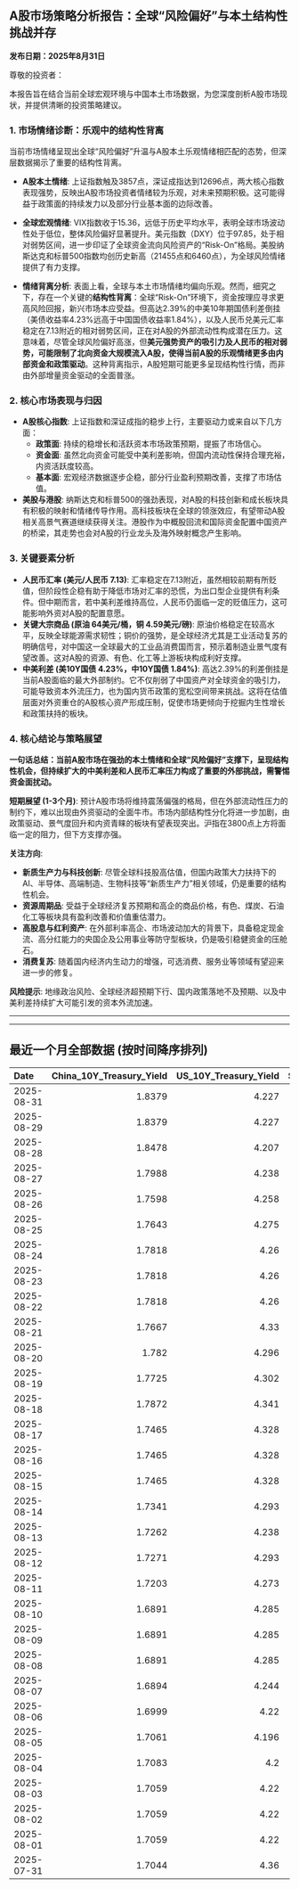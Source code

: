 ## A股市场策略分析报告：全球“风险偏好”与本土结构性挑战并存

**发布日期：2025年8月31日**

尊敬的投资者：

本报告旨在结合当前全球宏观环境与中国本土市场数据，为您深度剖析A股市场现状，并提供清晰的投资策略建议。

### 1. 市场情绪诊断：乐观中的结构性背离

当前市场情绪呈现出全球“风险偏好”升温与A股本土乐观情绪相匹配的态势，但深层数据揭示了重要的结构性背离。

*   **A股本土情绪**: 上证指数触及3857点，深证成指达到12696点，两大核心指数表现强势，反映出A股市场投资者情绪较为乐观，对未来预期积极。这可能得益于政策面的持续发力以及部分行业基本面的边际改善。

*   **全球宏观情绪**: VIX指数收于15.36，远低于历史平均水平，表明全球市场波动性处于低位，整体风险偏好显著提升。美元指数（DXY）位于97.85，处于相对弱势区间，进一步印证了全球资金流向风险资产的“Risk-On”格局。美股纳斯达克和标普500指数均创历史新高（21455点和6460点），为全球风险情绪提供了有力支撑。

*   **情绪背离分析**: 表面上看，全球与本土市场情绪均偏向乐观。然而，细究之下，存在一个关键的**结构性背离**：全球“Risk-On”环境下，资金按理应寻求更高风险回报，新兴市场本应受益。但高达2.39%的中美10年期国债利差倒挂（美债收益率4.23%远高于中国国债收益率1.84%），以及人民币兑美元汇率稳定在7.13附近的相对弱势区间，正在对A股的外部流动性构成潜在压力。这意味着，尽管全球风险偏好高涨，但**美元强势资产的吸引力及人民币的相对弱势，可能限制了北向资金大规模流入A股，使得当前A股的乐观情绪更多由内部资金和政策驱动**。这种背离指示，A股短期可能更多呈现结构性行情，而非由外部增量资金驱动的全面普涨。

### 2. 核心市场表现与归因

*   **A股核心指数**: 上证指数和深证成指的稳步上行，主要驱动力或来自以下几方面：
    *   **政策面**: 持续的稳增长和活跃资本市场政策预期，提振了市场信心。
    *   **资金面**: 虽然北向资金可能受中美利差影响，但国内流动性保持合理充裕，内资活跃度较高。
    *   **基本面**: 宏观经济数据逐步企稳，部分行业盈利预期改善，支撑了市场估值。
*   **美股与港股**: 纳斯达克和标普500的强劲表现，对A股的科技创新和成长板块具有积极的映射和情绪传导作用。高科技板块在全球的领涨效应，有望带动A股相关高景气赛道继续获得关注。港股作为中概股回流和国际资金配置中国资产的桥梁，其走势也会对A股的行业龙头及海外映射概念产生影响。

### 3. 关键要素分析

*   **人民币汇率 (美元/人民币 7.13)**: 汇率稳定在7.13附近，虽然相较前期有所贬值，但阶段性企稳有助于降低市场对汇率的恐慌，为出口型企业提供有利条件。但中期而言，若中美利差维持高位，人民币仍面临一定的贬值压力，这可能影响外资对A股的配置意愿。
*   **关键大宗商品 (原油 64美元/桶，铜 4.59美元/磅)**: 原油价格稳定在较高水平，反映全球能源需求韧性；铜价的强势，是全球经济尤其是工业活动复苏的明确信号，对中国这一全球最大的工业品消费国而言，预示着制造业景气度有望改善。这对A股的资源、有色、化工等上游板块构成利好支撑。
*   **中美利差 (美10Y国债 4.23%，中10Y国债 1.84%)**: 高达2.39%的利差倒挂是当前A股面临的最大外部制约。它不仅削弱了中国资产对全球资金的吸引力，可能导致资本外流压力，也为国内货币政策的宽松空间带来挑战。这将在估值层面对外资重仓的A股核心资产形成压制，促使市场更倾向于挖掘内生性增长和政策扶持的板块。

### 4. 核心结论与策略展望

**一句话总结：当前A股市场在强劲的本土情绪和全球“风险偏好”支撑下，呈现结构性机会，但持续扩大的中美利差和人民币汇率压力构成了重要的外部挑战，需警惕资金面扰动。**

**短期展望 (1-3个月)**: 预计A股市场将维持震荡偏强的格局，但在外部流动性压力的制约下，难以出现由外资驱动的全面牛市。市场内部结构性分化将进一步加剧，由政策驱动、景气度回升和内资青睐的板块有望表现突出。沪指在3800点上方将面临一定的阻力，但下方支撑亦强。

**关注方向**:

*   **新质生产力与科技创新**: 尽管全球科技股高估值，但国内政策大力扶持下的AI、半导体、高端制造、生物科技等“新质生产力”相关领域，仍是重要的结构性机会。
*   **资源周期品**: 受益于全球经济复苏预期和高企的商品价格，有色、煤炭、石油化工等板块具有盈利改善和价值重估潜力。
*   **高股息与红利资产**: 在外部利率高企、市场波动加大的背景下，具备稳定现金流、高分红能力的央国企及公用事业等防守型板块，仍是吸引稳健资金的压舱石。
*   **消费复苏**: 随着国内经济内生动力的增强，可选消费、服务业等领域有望迎来进一步的修复。

**风险提示**: 地缘政治风险、全球经济超预期下行、国内政策落地不及预期、以及中美利差持续扩大可能引发的资本外流加速。

---

---

## 最近一个月全部数据 (按时间降序排列)

| Date       |   China_10Y_Treasury_Yield |   US_10Y_Treasury_Yield |   Shanghai_Composite_Index |   CSI_300_Index |   Shenzhen_Component_Index |   GOLD_spot_price |   OIL_price |   ALUMINUM_future |   BTC_price |   USD_CNY_exchange_rate |   Commodity_Index_ETF |   US_Dollar_Index |   ETH_price |   LEAN_HOGS_future |   COPPER_future |   High_Yield_Bond_ETF |   LIVE_CATTLE_future |   GOLD_near_month_future |   NATURAL_GAS_future |   PLATINUM_future |   SILVER_future |   Long_Term_Treasury_ETF |   CORN_future |   SOYBEANS_future |   WHEAT_future |   SP500_close |   NASDAQ_close |   VIX_close |   GOLD_basis_spot_vs_near |
|:-----------|---------------------------:|------------------------:|---------------------------:|----------------:|---------------------------:|------------------:|------------:|------------------:|------------:|------------------------:|----------------------:|------------------:|------------:|-------------------:|----------------:|----------------------:|---------------------:|-------------------------:|---------------------:|------------------:|----------------:|-------------------------:|--------------:|------------------:|---------------:|--------------:|---------------:|------------:|--------------------------:|
| 2025-08-31 |                     1.8379 |                   4.227 |                    3857.93 |         4496.76 |                    12696.2 |            3516.1 |       64.01 |           2543.75 |      109129 |                  7.1299 |                 22.21 |            97.855 |     4480.58 |             95.025 |          4.5905 |                80.86  |              239.65  |                   3516.1 |                2.997 |            1370.5 |          40.723 |                   86.6   |        420.25 |           1054.5  |         534.25 |       6460.26 |        21455.6 |       15.36 |                         0 |
| 2025-08-29 |                     1.8379 |                   4.227 |                    3857.93 |         4496.76 |                    12696.2 |            3516.1 |       64.01 |           2543.75 |      108411 |                  7.1299 |                 22.21 |            97.855 |     4360.15 |             95.025 |          4.5905 |                80.86  |              239.65  |                   3516.1 |                2.997 |            1370.5 |          40.723 |                   86.6   |        420.25 |           1054.5  |         534.25 |       6460.26 |        21455.6 |       15.36 |                         0 |
| 2025-08-28 |                     1.8478 |                   4.207 |                    3843.6  |         4463.78 |                    12571.4 |            3431.8 |       64.6  |           2516.25 |      112545 |                  7.153  |                 22.18 |            97.81  |     4507.18 |             94.275 |          4.4635 |                81.01  |              237     |                   3445.8 |                2.944 |            1356.4 |          39.19  |                   87.22  |        385.5  |           1028.25 |         510.25 |       6501.86 |        21705.2 |       14.43 |                       -14 |
| 2025-08-27 |                     1.7988 |                   4.238 |                    3800.35 |         4386.13 |                    12295.1 |            3404.6 |       64.15 |           2506    |      111222 |                  7.152  |                 22.04 |            98.23  |     4503.39 |             93.9   |          4.4145 |                80.97  |              243.25  |                   3404.6 |                2.867 |            1341.4 |          38.689 |                   86.65  |        382.5  |           1027.25 |         502.25 |       6481.4  |        21590.1 |       14.85 |                         0 |
| 2025-08-26 |                     1.7598 |                   4.258 |                    3868.38 |         4452.59 |                    12473.2 |            3388.6 |       63.25 |           2541.25 |      111803 |                  7.151  |                 22.02 |            98.23  |     4600.43 |             93.425 |          4.4505 |                80.87  |              242.5   |                   3388.6 |                2.717 |            1342.4 |          38.582 |                   86.75  |        387.5  |           1028.75 |         509.5  |       6465.94 |        21544.3 |       14.62 |                         0 |
| 2025-08-25 |                     1.7643 |                   4.275 |                    3883.56 |         4469.22 |                    12441.1 |            3373.8 |       64.8  |           2527    |      110124 |                  7.1675 |                 22.19 |            98.43  |     4372.99 |             91.4   |          4.4665 |                80.69  |              240.225 |                   3373.8 |                2.696 |            1331.6 |          38.677 |                   86.8   |        389.25 |           1025.5  |         506.75 |       6439.32 |        21449.3 |       14.79 |                         0 |
| 2025-08-24 |                     1.7818 |                   4.26  |                    3825.76 |         4378    |                    12166.1 |            3374.4 |       63.66 |           2505.25 |      113458 |                  7.1799 |                 22.08 |            97.72  |     4779.65 |             91.2   |          4.4475 |                80.85  |              239.95  |                   3374.4 |                2.698 |            1355.4 |          39.003 |                   87.05  |        388.25 |           1036.5  |         504.75 |       6466.91 |        21496.5 |       14.22 |                         0 |
| 2025-08-23 |                     1.7818 |                   4.26  |                    3825.76 |         4378    |                    12166.1 |            3374.4 |       63.66 |           2505.25 |      115374 |                  7.1799 |                 22.08 |            97.72  |     4776.09 |             91.2   |          4.4475 |                80.85  |              239.95  |                   3374.4 |                2.698 |            1355.4 |          39.003 |                   87.05  |        388.25 |           1036.5  |         504.75 |       6466.91 |        21496.5 |       14.22 |                         0 |
| 2025-08-22 |                     1.7818 |                   4.26  |                    3825.76 |         4378    |                    12166.1 |            3374.4 |       63.66 |           2505.25 |      116874 |                  7.1799 |                 22.08 |            97.72  |     4831.35 |             91.2   |          4.4475 |                80.85  |              239.95  |                   3374.4 |                2.698 |            1355.4 |          39.003 |                   87.05  |        388.25 |           1036.5  |         504.75 |       6466.91 |        21496.5 |       14.22 |                         0 |
| 2025-08-21 |                     1.7667 |                   4.33  |                    3771.1  |         4288.07 |                    11919.8 |            3336.9 |       63.52 |           2484.5  |      112419 |                  7.1757 |                 21.99 |            98.62  |     4223.21 |             89.925 |          4.4315 |                80.2   |              238.65  |                   3336.9 |                2.826 |            1351.2 |          38.027 |                   86.41  |        387.25 |           1034.5  |         507    |       6370.17 |        21100.3 |       16.6  |                         0 |
| 2025-08-20 |                     1.782  |                   4.296 |                    3766.21 |         4271.4  |                    11926.7 |            3343.4 |       63.21 |           2459.75 |      114275 |                  7.1819 |                 21.86 |            98.22  |     4334.5  |             89.95  |          4.426  |                80.35  |              238.525 |                   3343.4 |                2.752 |            1334   |          37.705 |                   86.84  |        380    |           1015    |         505.5  |       6395.78 |        21172.9 |       15.69 |                         0 |
| 2025-08-19 |                     1.7725 |                   4.302 |                    3727.29 |         4223.37 |                    11821.6 |            3313.4 |       62.35 |           2428    |      112831 |                  7.1846 |                 21.62 |            98.27  |     4073.46 |             90.15  |          4.409  |                80.38  |              236.325 |                   3313.4 |                2.766 |            1302.3 |          37.261 |                   86.65  |        379.5  |           1013    |         498.5  |       6411.37 |        21314.9 |       15.57 |                         0 |
| 2025-08-18 |                     1.7872 |                   4.341 |                    3728.03 |         4239.41 |                    11835.6 |            3331.7 |       63.42 |           2458.5  |      116252 |                  7.1817 |                 21.79 |            98.17  |     4312.5  |             90.125 |          4.457  |                80.4   |              236.725 |                   3331.7 |                2.89  |            1326.4 |          37.951 |                   86.15  |        383    |           1020.75 |         502.75 |       6449.15 |        21629.8 |       14.99 |                         0 |
| 2025-08-17 |                     1.7465 |                   4.328 |                    3696.77 |         4202.35 |                    11634.7 |            3336   |       62.8  |           2480.75 |      117453 |                  7.1795 |                 21.77 |            97.85  |     4473.27 |             90.1   |          4.478  |                80.46  |              236.25  |                   3336   |                2.916 |            1334.3 |          37.894 |                   86.4   |        383.75 |           1022.25 |         506.5  |       6449.8  |        21623   |       15.09 |                         0 |
| 2025-08-16 |                     1.7465 |                   4.328 |                    3696.77 |         4202.35 |                    11634.7 |            3336   |       62.8  |           2480.75 |      117491 |                  7.1795 |                 21.77 |            97.85  |     4426.18 |             90.1   |          4.478  |                80.46  |              236.25  |                   3336   |                2.916 |            1334.3 |          37.894 |                   86.4   |        383.75 |           1022.25 |         506.5  |       6449.8  |        21623   |       15.09 |                         0 |
| 2025-08-15 |                     1.7465 |                   4.328 |                    3696.77 |         4202.35 |                    11634.7 |            3336   |       62.8  |           2480.75 |      117398 |                  7.1795 |                 21.77 |            97.85  |     4439.99 |             90.1   |          4.478  |                80.46  |              236.25  |                   3336   |                2.916 |            1334.3 |          37.894 |                   86.4   |        383.75 |           1022.25 |         506.5  |       6449.8  |        21623   |       15.09 |                         0 |
| 2025-08-14 |                     1.7341 |                   4.293 |                    3666.44 |         4173.31 |                    11451.4 |            3335.2 |       63.96 |           2501.5  |      118360 |                  7.1743 |                 21.84 |            98.25  |     4548.17 |            109.65  |          4.4645 |                80.4   |              233.35  |                   3335.2 |                2.841 |            1350.3 |          37.982 |                   87.02  |        375    |           1008.5  |         503.5  |       6468.54 |        21710.7 |       14.83 |                         0 |
| 2025-08-13 |                     1.7262 |                   4.238 |                    3683.47 |         4176.58 |                    11551.4 |            3358.7 |       62.65 |           2510.5  |      123344 |                  7.1785 |                 21.75 |            97.84  |     4756.28 |            109.625 |          4.482  |                80.61  |              235.55  |                   3358.7 |                2.828 |            1331.5 |          38.499 |                   87.67  |        374    |           1023.5  |         507.25 |       6466.58 |        21713.1 |       14.49 |                         0 |
| 2025-08-12 |                     1.7271 |                   4.293 |                    3665.92 |         4143.83 |                    11351.6 |            3348.9 |       63.17 |           2507.75 |      120173 |                  7.1877 |                 21.78 |            98.1   |     4590.92 |            109.55  |          4.5085 |                80.4   |              235.825 |                   3348.9 |                2.808 |            1341.9 |          37.899 |                   86.95  |        371.5  |           1011.75 |         505    |       6445.76 |        21681.9 |       14.73 |                         0 |
| 2025-08-11 |                     1.7203 |                   4.273 |                    3647.55 |         4122.51 |                    11291.4 |            3353.1 |       63.96 |           2469.5  |      118731 |                  7.181  |                 21.87 |            98.52  |     4226.97 |            109.675 |          4.4235 |                80.22  |              233.075 |                   3353.1 |                2.954 |            1329.9 |          37.662 |                   87.39  |        385    |            989.5  |         515    |       6373.45 |        21385.4 |       16.25 |                         0 |
| 2025-08-10 |                     1.6891 |                   4.285 |                    3635.13 |         4104.97 |                    11128.7 |            3439.1 |       63.88 |           2501.75 |      119307 |                  7.181  |                 21.84 |            98.18  |     4254.22 |            108.9   |          4.4555 |                80.22  |              232.55  |                   3439.1 |                2.99  |            1325.6 |          38.417 |                   87.29  |        382.75 |            966.75 |         514.5  |       6389.45 |        21450   |       15.15 |                         0 |
| 2025-08-09 |                     1.6891 |                   4.285 |                    3635.13 |         4104.97 |                    11128.7 |            3439.1 |       63.88 |           2501.75 |      116500 |                  7.181  |                 21.84 |            98.18  |     4263.6  |            108.9   |          4.4555 |                80.22  |              232.55  |                   3439.1 |                2.99  |            1325.6 |          38.417 |                   87.29  |        382.75 |            966.75 |         514.5  |       6389.45 |        21450   |       15.15 |                         0 |
| 2025-08-08 |                     1.6891 |                   4.285 |                    3635.13 |         4104.97 |                    11128.7 |            3439.1 |       63.88 |           2501.75 |      116689 |                  7.181  |                 21.84 |            98.18  |     4009.85 |            108.9   |          4.4555 |                80.22  |              232.55  |                   3439.1 |                2.99  |            1325.6 |          38.417 |                   87.29  |        382.75 |            966.75 |         514.5  |       6389.45 |        21450   |       15.15 |                         0 |
| 2025-08-07 |                     1.6894 |                   4.244 |                    3639.67 |         4114.67 |                    11157.9 |            3400.3 |       63.88 |           2500    |      117497 |                  7.1828 |                 21.84 |            98.4   |     3914.33 |            108.775 |          4.3785 |                80.21  |              238.75  |                   3400.3 |                3.067 |            1339.9 |          38.158 |                   87.67  |        384.5  |            971.75 |         518.25 |       6340    |        21242.7 |       16.57 |                         0 |
| 2025-08-06 |                     1.6999 |                   4.22  |                    3634    |         4113.48 |                    11177.8 |            3380   |       64.35 |           2483.25 |      115028 |                  7.1834 |                 21.77 |            98.18  |     3683.92 |            108.875 |          4.391  |                80.29  |              236.3   |                   3380   |                3.077 |            1326   |          37.766 |                   87.82  |        379.75 |            961.5  |         508.5  |       6345.06 |        21169.4 |       16.77 |                         0 |
| 2025-08-05 |                     1.7061 |                   4.196 |                    3617.6  |         4103.45 |                    11107   |            3381.9 |       65.16 |           2432.75 |      114141 |                  7.178  |                 21.82 |            98.78  |     3611.9  |            108.775 |          4.364  |                80.21  |              234.275 |                   3381.9 |                3.01  |            1317.2 |          37.687 |                   88.33  |        381.5  |            969    |         508.25 |       6299.19 |        20916.6 |       17.85 |                         0 |
| 2025-08-04 |                     1.7083 |                   4.2   |                    3583.31 |         4070.7  |                    11041.6 |            3374.4 |       66.29 |           2427    |      115072 |                  7.2116 |                 22.01 |            98.78  |     3718.99 |            108.175 |          4.415  |                80.25  |              230.9   |                   3374.4 |                2.932 |            1326.4 |          37.192 |                   88.06  |        387    |            969    |         516.75 |       6329.94 |        21053.6 |       17.52 |                         0 |
| 2025-08-03 |                     1.7059 |                   4.22  |                    3559.95 |         4054.93 |                    10991.3 |            3347.7 |       67.33 |           2432    |      114218 |                  7.2002 |                 22.09 |            98.69  |     3497.38 |            107.35  |          4.4125 |                79.98  |              230.125 |                   3347.7 |                3.083 |            1304   |          36.787 |                   87.82  |        389.5  |            961.75 |         516.75 |       6238.01 |        20650.1 |       20.38 |                         0 |
| 2025-08-02 |                     1.7059 |                   4.22  |                    3559.95 |         4054.93 |                    10991.3 |            3347.7 |       67.33 |           2432    |      112527 |                  7.2002 |                 22.09 |            98.69  |     3392.74 |            107.35  |          4.4125 |                79.98  |              230.125 |                   3347.7 |                3.083 |            1304   |          36.787 |                   87.82  |        389.5  |            961.75 |         516.75 |       6238.01 |        20650.1 |       20.38 |                         0 |
| 2025-08-01 |                     1.7059 |                   4.22  |                    3559.95 |         4054.93 |                    10991.3 |            3347.7 |       67.33 |           2432    |      113320 |                  7.2002 |                 22.09 |            98.69  |     3488.37 |            107.35  |          4.4125 |                79.98  |              230.125 |                   3347.7 |                3.083 |            1304   |          36.787 |                   87.82  |        389.5  |            961.75 |         516.75 |       6238.01 |        20650.1 |       20.38 |                         0 |
| 2025-07-31 |                     1.7044 |                   4.36  |                    3573.21 |         4075.59 |                    11009.8 |            3293.2 |       69.26 |           2446.75 |      115758 |                  7.1764 |                 22.45 |           100.03  |     3696.71 |            107.125 |          4.3305 |                79.976 |              227.775 |                   3293.2 |                3.106 |            1286.4 |          36.552 |                   86.589 |        394    |            961.75 |         523.25 |       6339.39 |        21122.4 |       16.72 |                         0 |